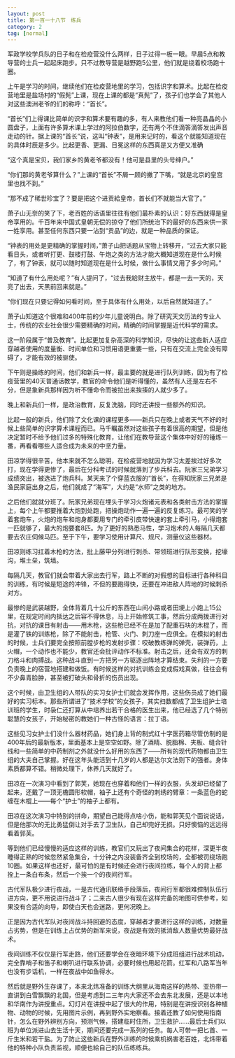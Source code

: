 ```yaml
---
layout: post
title: 第一百一十八节　练兵
category: 2
tag: [normal]
---
```


军政学校学兵队的日子和在检疫营没什么两样，日子过得一板一眼。早晨5点和教导营的士兵一起起床跑步。只不过教导营是越野跑5公里，他们就是绕着校场跑十圈。

上午是学习的时间，继续他们在检疫营地里的学习，包括识字和算术。比起在检疫营地里是盐场村的“假髡”上课，现在上课的都是“真髡”了，孩子们也学会了其他人对这些澳洲老爷的们的称呼：“首长”。

“首长”们上得课比简单的识字和算术要有趣的多，有人来教他们看一种亮晶晶的小圆盘子，上面有许多算术课上学过的阿拉伯数字，还有两个不住滴答滴答发出声音走动的针。据上课的“首长”说，这叫“钟表”，是用来记时的，看这个就能知道现在的具体时辰是多少。比起更香、更漏、日冕这样的东西真是又方便又准确

“这个真是宝贝，我们家乡的黄老爷都没有！他可是县里的头号绅户。”

“你们那的黄老爷算什么？”上课的“首长”不屑一顾的撇了下嘴，“就是北京的皇宫里也找不到。”

“那不成了稀世珍宝了？要是把这个进贡給皇帝，首长们不就能当大官了。”

萧子山无奈的笑了下，老百姓的话语里往往有他们最朴素的认识：好东西就得是皇帝享用的。千百年来中国式皇朝无偿的掠夺了他们所统治下的最好的东西来供一家一姓享用。甚至任何东西只要一沾到“贡品”的边，就是一种品质的保证。

“钟表的用处是更精确的掌握时间，”萧子山把话题从宝物上转移开，“过去大家只能看日头，或者听打更、鼓楼打鼓、午炮之类的方法才能大概知道现在是什么时候了，有了钟表，就可以随时知道现在是什么时候，做什么事情又用了多少时间。”

“知道了有什么用处呢？”有人提问了，“过去我給财主放牛，都是一去一天的，天亮了出去，天黑前回来就是。”

“你们现在只要记得如何看时间，至于具体有什么用处，以后自然就知道了。”

萧子山知道这个很难和400年前的少年儿童说明白。除了研究天文历法的专业人士，传统的农业社会很少需要精确的时间，精确的时间掌握是近代科学的需求。

这一阶段属于“普及教育”。比起更加复杂高深的科学知识，尽快的让这些新人适应穿越者使用的度量衡、时间单位和习惯用语更重要一些，只有在交流上完全没有障碍了，才能有效的被驱使。

下午则是操练的时间，他们和新兵一样，最主要的就是进行队列训练，因为有了检疫营里的40天普通话教学，教官的命令他们是听得懂的，虽然有人还是左右不分，但是象新兵那样因为听不懂命令而被拉出来挨揍的人就少多了。

晚上和新兵们一样，是政治教育，反复洗脑，同时还讲授一些额外的知识。

比起一般的新兵，他们除了文化课的课程更多――新兵只在晚上或者天气不好的时候上些简单的识字算术课程而已。马千瞩虽然对这些孩子有着很高的期望，但是他决定暂时不给予他们过多的特殊化教育，让他们在教导营这个集体中好好的锤炼一番，再看看哪些人适合成为未来的中坚力量。

田凉学得很辛苦，他本来就不怎么聪明，在检疫营地就因为学习太差挨过好多次打，现在学得更惨了，最后在分科考试的时候就落到了步兵科去。阮家三兄弟学习成绩突出，被选进了炮兵科。某天来了个穿蓝衣服的“首长”，在得知阮家三兄弟是渔民家庭出身之后，他们就成了“海军”，大约是“水师”之类的地方。

之后他们就就分班了。阮家兄弟现在埋头于学习火炮诸元表和各类射击方法的掌握上，每个上午都要推着大炮到处跑，把操炮动作一遍一遍的反复练习。最可笑的学着套炮车，火炮的炮车和炮身都要用专门的牵引皮带快速的套上牵引马，小得炮套一匹就够了，最大的炮要套8匹。为了更好的熟悉马性，学习炮术的人每隔几天都要去农庄伺候马匹。至于下午，要学习使用计算尺、规尺，测量仪这些器材。

田凉则练习扛着木枪的方法，批上藤甲分列进行刺杀、带领班进行队形变换，挖壕沟，堆土垒，筑墙。

每隔几天，教官们就会带着大家出去行军，路上不断的对假想的目标进行各种科目的训练，有时候是短途的冲锋，不但的要跑得快，还要在冲进敌人阵地的时候刺杀对方。

最惨的是武装越野，全体背着几十公斤的东西在山间小路或者田埂上小跑上15公里，在规定时间内抵达之后容不得休息，马上开始修筑工事，然后分成两拨进行对抗，对抗的课目有射击――用木枪，这些枪已经不在是加了配重石块的木棍了，而是灌了铁的训练枪，除了不能射击，枪管、火门、刺刀座一应俱全。在模拟的射击的时候，士兵们要完全按照前膛步枪的发射步骤：咬破教练弹的弹壳，装弹药，上火帽，一个动作也不能少，教官还会批评动作不标准。射击之后，还会有双方的刺刀格斗和肉搏战。这种战斗直到一方把另一方驱逐出阵地才算结束。失利的一方要负责晚上的宿营地搭建和做饭。有时候这样的对抗训练会变成假戏真做，往往会有不少鼻青脸肿，甚至被打破头和骨折的伤员出现。

这个时候，由卫生组的人带队的实习女护士们就会发挥作用，这些伤员成了她们最好的实习标本。那些所谓进了“技术学校”的女孩子，其实扫数都成了卫生组护士培训班的学生，时袅仁还打算从中培养出若干合格的医生出来，他已经选了几个特别聪慧的女孩子，开始秘密的教她们一种古怪的语言：拉丁语。

这些见习女护士们没什么器材药品，她们身上背的制式红十字医药箱尽管仿制的是400年后的最新版本，里面基本上是空空如野。除了酒精、脱脂棉、夹板、缝合针线和一些简单的中药制剂之外就没什么好用的东西了――所有的现代药物都由卫生组的大夫自己掌握。好在这年头能活到十几岁的人都是达尔文法则下的强者。身体素质都算不错。稍微处理下，休养几天就好了。

田凉在一次演习中看到了郭芙，她现在也穿着和他们一样的衣服，头发却已经留了起来，还戴了一顶无檐圆形软帽，袖子上还有个奇怪的刺绣的臂章：一条蓝色的蛇缠在木棍上――每个“护士”的袖子上都有。

田凉在这次演习中特别的拼命，期望自己能得点啥小伤，能和郭芙见个面说说话，但是他那次的无比勇猛倒让对手去了卫生队，自己却完好无损。只好懊恼的远远得看着郭芙。

等到他们已经慢慢的适应这样的训练，教官们又玩出了夜间集合的花样，深更半夜睡得正熟的时候忽然紧急集合，十分钟之内没装备齐全到校场的，全都被罚绕场跑10圈。如果这样也还好，最可怕的是有时候还会进行夜间拉练，每个人的背上都拴上一条白布条，然后一个挨一个的夜间行军。

古代军队极少进行夜战，一是古代通讯联络手段落后，夜间行军都很难控制队伍行进方向，更不用说进行战斗了；二来古人很少有现在这样完备的地图可供参考，如果没有合适的向导，即使白天也会迷路，更何况晚上。

正是因为古代军队对夜间战斗持回避的态度，穿越者才要进行这样的训练，对数量占劣势，但是在训练上占优势的新军来说，夜战是有效的抵消敌人数量优势最好战术。

夜间训练不仅仅是行军走路，他们还要学会在夜暗环境下分成班组进行战术机动，完全靠哨子和笛子和喇叭进行联系协调，必要时候也用起花箭。红军和八路军当年也没有步话机，一样在夜战中如鱼得水。

然后就是野外生存课了，本来北炜准备的训练大纲里从海南这样的热带、亚热带一直讲到白雪飘飘的北国，但是考虑到二三年内大家还不会去东北发展，还是以本地和华南作为讲授重点。幻灯片在讲授中起了很大的作用，特别是在讲授识别各种植物、动物的时候，先用图片示例，再到野外实地察看。接着还教了如何使用指南针，怎么在野外辨别方向，预测气候，搭建临时住所，卫生救护……最后士兵们以班为单位派进山去生活十天，期间还要完成一系列的任务。每人可带一把匕首、一斤生米和若干盐。为了防止这些新兵在野外训练的时候乘机祸害老百姓，北炜带着他的特种小队负责监视，顺便也給自己的队伍练练兵。

